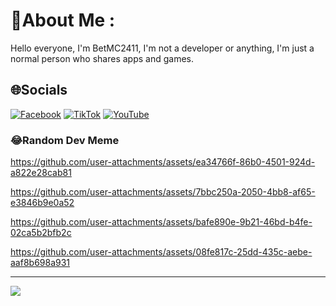 # 💫About Me :
Hello everyone, I'm BetMC2411, I'm not a developer or anything, I'm just a normal person who shares apps and games.


## 🌐Socials
[![Facebook](https://img.shields.io/badge/Facebook-%231877F2.svg?logo=Facebook&logoColor=white)](https://facebook.com/betmc2411) [![TikTok](https://img.shields.io/badge/TikTok-%23000000.svg?logo=TikTok&logoColor=white)](https://tiktok.com/@betmc2411) [![YouTube](https://img.shields.io/badge/YouTube-%23FF0000.svg?logo=YouTube&logoColor=white)](https://youtube.com/c/betmc2411)


### 😂Random Dev Meme
https://github.com/user-attachments/assets/ea34766f-86b0-4501-924d-a822e28cab81


https://github.com/user-attachments/assets/7bbc250a-2050-4bb8-af65-e3846b9e0a52


https://github.com/user-attachments/assets/bafe890e-9b21-46bd-b4fe-02ca5b2bfb2c


https://github.com/user-attachments/assets/08fe817c-25dd-435c-aebe-aaf8b698a931

---
[![](https://visitcount.itsvg.in/api?id=BetMC2411&icon=0&color=0)](https://visitcount.itsvg.in)
